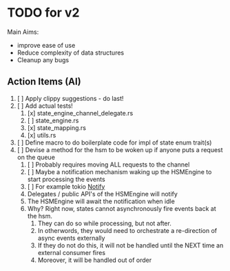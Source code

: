 # TODO for v2

Main Aims:

* improve ease of use
* Reduce complexity of data structures
* Cleanup any bugs

## Action Items (AI)

1. [ ] Apply clippy suggestions - do last!
2. [ ] Add actual tests!
   1. [x] state_engine_channel_delegate.rs
   2. [ ] state_engine.rs
   3. [x] state_mapping.rs
   4. [x] utils.rs
3. [ ] Define macro to do boilerplate code for impl of state enum trait(s)
4. [ ] Devise a method for the hsm to be woken up if anyone puts a request on the queue
   1. [ ] Probably requires moving ALL requests to the channel
   2. [ ] Maybe a notification mechanism waking up the HSMEngine to start processing the events
   3. [ ] For example tokio [Notify](https://docs.rs/tokio/latest/tokio/sync/struct.Notify.html)
   4. Delegates / public API's of the HSMEngine will notify
   5. The HSMEngine will await the notification when idle
   6. Why? Right now, states cannot asynchronously fire events back at the hsm.
      1. They can do so while processing, but not after.
      2. In otherwords, they would need to orchestrate a re-direction of async events externally
      3. If they do not do this, it will not be handled until the NEXT time an external consumer fires
      4. Moreover, it will be handled out of order

